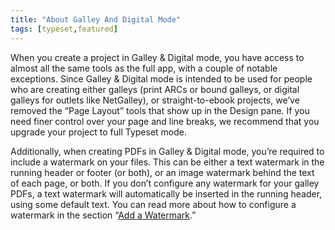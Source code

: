 ```yaml
---
title: "About Galley And Digital Mode"
tags: [typeset,featured]
---
```

 
<html><body><section data-type="chapter" class="hsecchapter" data-hederis-type="hsecchapter" id="galley-and-digital-mode" data-pi-attrs="id: galley-and-digital-mode; data-tags: typeset,featured;" role="doc-chapter" data-tags="typeset,featured" data-author-name=" " data-book-title=" " title="About Galley And Digital Mode"><p class="hblkp" data-hederis-type="hblkp" id="pqQmRYyEY">When you create a project in Galley &amp; Digital mode, you have access to almost all the same tools as the full app, with a couple of notable exceptions. Since Galley &amp; Digital mode is intended to be used for people who are creating either galleys (print ARCs or bound galleys, or digital galleys for outlets like NetGalley), or straight-to-ebook projects, we&#8217;ve removed the &#8220;Page Layout&#8221; tools that show up in the Design pane. If you need finer control over your page and line breaks, we recommend that you upgrade your project to full Typeset mode.</p><p class="hblkp" data-hederis-type="hblkp" id="p69KcNilj">Additionally, when creating PDFs in Galley &amp; Digital mode, you&#8217;re required to include a watermark on your files. This can be either a text watermark in the running header or footer (or both), or an image watermark behind the text of each page, or both. If you don&#8217;t configure any watermark for your galley PDFs, a text watermark will automatically be inserted in the running header, using some default text. You can read more about how to configure a watermark in the section &#8220;<a href="{% link _docs/add-watermark.md %}" class="hspana" data-hederis-type="hspana" id="ppKqJWaJ1">Add a Watermark</a>.&#8221;</p></section></body></html>
